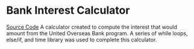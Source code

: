 # Bank Interest Calculator

[Source Code](./TMA.py)
A calculator created to compute the interest that would amount from the United Overseas Bank program. A series of while loops, else/if, and time library was used to complete this calculator. 
